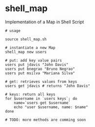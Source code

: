 # shell_map
Implementation of a Map in Shell Script

	# usage
	
	source shell_map.sh
	
	# instantiate a new Map
	shell_map new users
	
	# put: add key value pairs
	users put jdavis "John Davis"
	users put bnegrao "Bruno Negrao" 
	users put msilva "Mariana Silva"
	
	# get: retrieves values from keys
	users get jdavis # returns "John Davis"
	
	# keys: return all keys 
	for $username in `users keys`; do
		name=`users get $username`
		echo "user $username, name: $name"
	done
	
	# TODO: more methods are comming soon 
